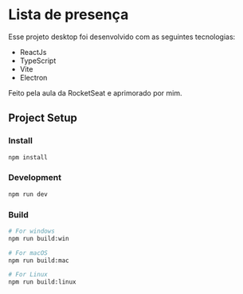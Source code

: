 # Lista de presença

Esse projeto desktop foi desenvolvido com as seguintes tecnologias:

- ReactJs
- TypeScript
- Vite
- Electron

Feito pela aula da RocketSeat e aprimorado por mim.

## Project Setup

### Install

```bash
npm install
```

### Development

```bash
npm run dev
```

### Build

```bash
# For windows
npm run build:win

# For macOS
npm run build:mac

# For Linux
npm run build:linux
```
